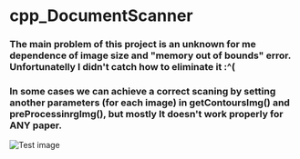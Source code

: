 # cpp_DocumentScanner
### The main problem of this project is an unknown for me dependence of image size and "memory out of bounds" error. Unfortunatelly I didn't catch how to eliminate it :^(
### In some cases we can achieve a correct scaning by setting another parameters (for each image) in getContoursImg() and preProcessinrgImg(), but mostly It doesn't work properly for ANY paper.
<image src="cpp_DocumentScanner
/CppDocScanner/test1_img.jpg" alt="Test image">
